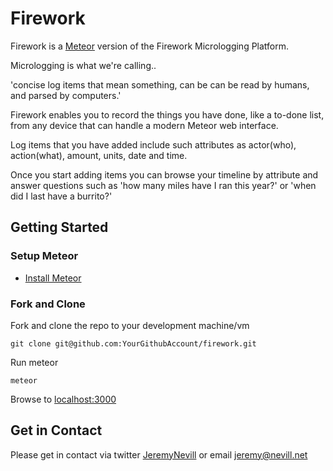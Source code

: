 Firework
========

Firework is a [Meteor](https://www.meteor.com) version of the Firework Micrologging Platform.

Micrologging is what we're calling..

'concise log items that mean something, can be can be read by humans, and parsed by computers.'

Firework enables you to record the things you have done, like a to-done list,
from any device that can handle a modern Meteor web interface.

Log items that you have added include such attributes as
actor(who), action(what), amount, units, date and time.

Once you start adding items you can browse your timeline by attribute and answer
questions such as 'how many miles have I ran this year?' or 'when did I last have a burrito?'


## Getting Started

### Setup Meteor

* [Install Meteor](https://www.meteor.com/install)

### Fork and Clone

Fork and clone the repo to your development machine/vm

```
git clone git@github.com:YourGithubAccount/firework.git
```

Run meteor

```
meteor
```

Browse to [localhost:3000](http://localhost:3000)



## Get in Contact

Please get in contact via twitter [JeremyNevill](https://twitter.com/JeremyNevill) or
email [jeremy@nevill.net](mailto:jeremy@nevill.net)





